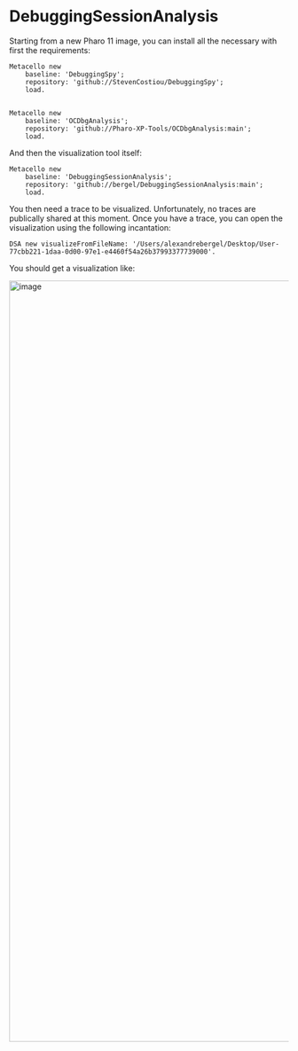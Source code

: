# DebuggingSessionAnalysis

Starting from a new Pharo 11 image, you can install all the necessary with first the requirements:

```
Metacello new
    baseline: 'DebuggingSpy';
    repository: 'github://StevenCostiou/DebuggingSpy';
    load.


Metacello new
    baseline: 'OCDbgAnalysis';
    repository: 'github://Pharo-XP-Tools/OCDbgAnalysis:main';
    load.
```

And then the visualization tool itself:

```
Metacello new
    baseline: 'DebuggingSessionAnalysis';
    repository: 'github://bergel/DebuggingSessionAnalysis:main';
    load.
```

You then need a trace to be visualized. Unfortunately, no traces are publically shared at this moment. 
Once you have a trace, you can open the visualization using the following incantation:

```
DSA new visualizeFromFileName: '/Users/alexandrebergel/Desktop/User-77cbb221-1daa-0d00-97e1-e4460f54a26b37993377739000'.
```

You should get a visualization like:

<img width="1373" alt="image" src="https://github.com/bergel/DebuggingSessionAnalysis/assets/393742/7d3869ab-9750-4d6a-935a-f42a95d9556f">
